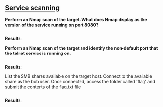 

## [Service scanning](https://academy.hackthebox.com/module/77/section/726)

**Perform an Nmap scan of the target. What does Nmap display as the version of the service running on port 8080?**

```

```

**Results**: 



**Perform an Nmap scan of the target and identify the non-default port that the telnet service is running on.**

```

```

**Results**: 


List the SMB shares available on the target host. Connect to the available share as the bob user. Once connected, access the folder called 'flag' and submit the contents of the flag.txt file.

```

```

**Results**: 


